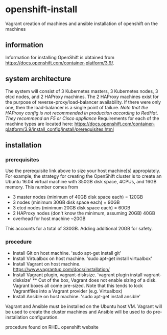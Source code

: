 # openshift-install
Vagrant creation of machines and ansible installation of openshift on the machines

## information
Information for installing OpenShift is obtained from https://docs.openshift.com/container-platform/3.9/.

## system architecture
The system will consist of 3 Kubernetes masters, 3 Kubernetes nodes, 3 etcd nodes, and 2 HAProxy machines. The 2 HAProxy machines exist for the purpose of reverse-proxy/load-balancer availability. If there were only one, then the load-balancer is a single point of failure. *Note that the HAProxy config is not recommended in production according to RedHat. They recommend an F5 or Cisco appliance* Requirements for each of the machine types are located here: https://docs.openshift.com/container-platform/3.9/install_config/install/prerequisites.html

## installation
### prerequisites
Use the prerequisite link above to size your host machine[s] appropiately. 
For example, the strategy for creating the OpenShift cluster is to create an Ubuntu 16.04 virtual machine with 350GB disk space, 4CPUs, and 16GB memory. This number comes from
* 3 master nodes (minimum of 40GB disk space each) = 120GB
* 3 nodes (minimum 30GB disk space each) = 90GB
* 3 etcd nodes (minimum 20GB disk space each) = 60GB 
* 2 HAProxy nodes (don't know the minimum, assuming 20GB) 40GB
* overhead for host machine ~20GB

This accounts for a total of 330GB. Adding additional 20GB for safety.



### procedure
* Install Git on host machine. 'sudo apt-get install git'
* Install Virtualbox on host machine. 'sudo apt-get install virtualbox'
* Install Vagrant on host machine. https://www.vagrantup.com/docs/installation/
* Install Vagrant plugin, vagrant-disksize. 'vagrant plugin install vagrant-disksize'
** Out of the box, Vagrant does not enable sizing of a disk. Vagrant boxes all come pre-sized. Note that this tends to lock Vagrantfiles into a Vagrant provider (e.g. Virtualbox)
* Install Ansible on host machine. 'sudo apt-get install ansible'


Vagrant and Ansible must be installed on the Ubuntu host VM. Vagrant will be used to create the cluster machines and Ansible will be used to do pre-installation configuration. 

procedure found on RHEL openshift website

